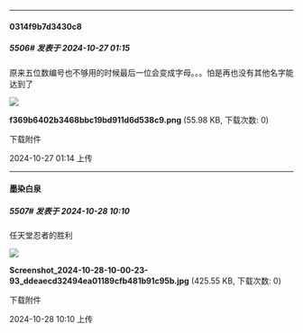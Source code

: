 ﻿
*****

####  0314f9b7d3430c8  
##### 5506#       发表于 2024-10-27 01:15

原来五位数编号也不够用的时候最后一位会变成字母。。。怕是再也没有其他名字能达到了

<img src="https://img.saraba1st.com/forum/202410/27/011432pyra9a1w5qr1fci0.png" referrerpolicy="no-referrer">

<strong>f369b6402b3468bbc19bd911d6d538c9.png</strong> (55.98 KB, 下载次数: 0)

下载附件

2024-10-27 01:14 上传


*****

####  墨染白泉  
##### 5507#       发表于 2024-10-28 10:10

任天堂忍者的胜利

<img src="https://img.saraba1st.com/forum/202410/28/101035hmnbm5xleq6l5m9q.jpg" referrerpolicy="no-referrer">

<strong>Screenshot_2024-10-28-10-00-23-93_ddeaecd32494ea01189cfb481b91c95b.jpg</strong> (425.55 KB, 下载次数: 0)

下载附件

2024-10-28 10:10 上传

